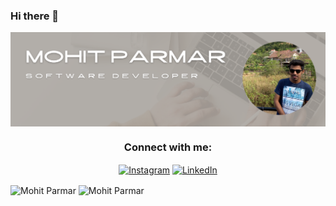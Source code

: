 ### Hi there 👋

<span background="white">

<p align="center"> 
    <img align="center" src="./Images/LinkedIn%20Banner.png" alt="LinkedIn Banner" />
</p>

<h3 align="center">Connect with me:</h3>
    <p align="center">
        <a href="https://instagram.com/_mohitparmar_/"><img align="center" src="https://cdn.jsdelivr.net/npm/simple-icons@3.0.1/icons/instagram.svg" alt="Instagram" height="30" width="40" /></a>
    <a href="https://www.linkedin.com/in/mohit-parmar-8490171b4/"><img align="center" src="https://cdn.jsdelivr.net/npm/simple-icons@3.0.1/icons/linkedin.svg" alt="LinkedIn" height="30" width="40" /></a>
</p

<table align="center">
    <tr>
        <td> <img align="center" src="https://github-readme-stats.vercel.app/api?username=parmar-mohit&show_icons=true&" alt="Mohit Parmar" /> </td>
        <td> <img align="center" src="https://github-readme-streak-stats.herokuapp.com/?user=parmar-mohit&" alt="Mohit Parmar" /> </td>
    </tr>
</table>

</span>
